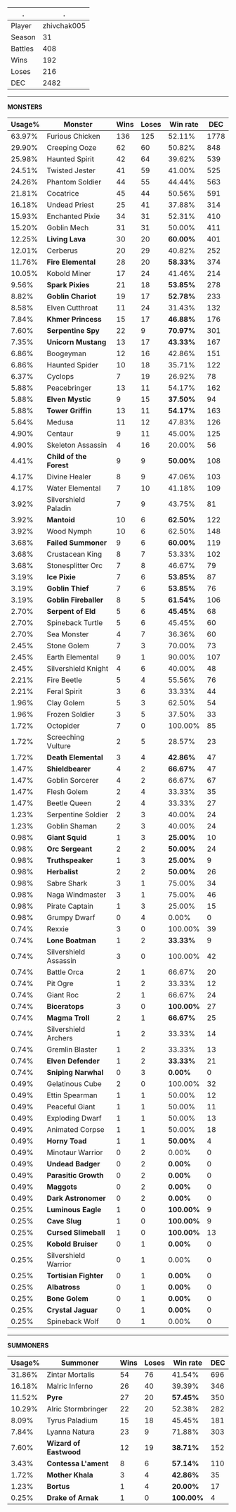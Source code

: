 .|.
|-|-
Player|zhivchak005
Season|31
Battles|408
Wins|192
Loses|216
DEC|2482

---
**MONSTERS**

Usage%|Monster|Wins|Loses|Win rate|DEC|
-|-|-|-|-|-|
63.97%|Furious Chicken|136|125|52.11%|1778|
29.90%|Creeping Ooze|62|60|50.82%|848|
25.98%|Haunted Spirit|42|64|39.62%|539|
24.51%|Twisted Jester|41|59|41.00%|525|
24.26%|Phantom Soldier|44|55|44.44%|563|
21.81%|Cocatrice|45|44|50.56%|591|
16.18%|Undead Priest|25|41|37.88%|314|
15.93%|Enchanted Pixie|34|31|52.31%|410|
15.20%|Goblin Mech|31|31|50.00%|411|
12.25%|**Living Lava**|30|20|**60.00%**|401|
12.01%|Cerberus|20|29|40.82%|252|
11.76%|**Fire Elemental**|28|20|**58.33%**|374|
10.05%|Kobold Miner|17|24|41.46%|214|
9.56%|**Spark Pixies**|21|18|**53.85%**|278|
8.82%|**Goblin Chariot**|19|17|**52.78%**|233|
8.58%|Elven Cutthroat|11|24|31.43%|132|
7.84%|**Khmer Princess**|15|17|**46.88%**|176|
7.60%|**Serpentine Spy**|22|9|**70.97%**|301|
7.35%|**Unicorn Mustang**|13|17|**43.33%**|167|
6.86%|Boogeyman|12|16|42.86%|151|
6.86%|Haunted Spider|10|18|35.71%|122|
6.37%|Cyclops|7|19|26.92%|78|
5.88%|Peacebringer|13|11|54.17%|162|
5.88%|**Elven Mystic**|9|15|**37.50%**|94|
5.88%|**Tower Griffin**|13|11|**54.17%**|163|
5.64%|Medusa|11|12|47.83%|126|
4.90%|Centaur|9|11|45.00%|125|
4.90%|Skeleton Assassin|4|16|20.00%|56|
4.41%|**Child of the Forest**|9|9|**50.00%**|108|
4.17%|Divine Healer|8|9|47.06%|103|
4.17%|Water Elemental|7|10|41.18%|109|
3.92%|Silvershield Paladin|7|9|43.75%|81|
3.92%|**Mantoid**|10|6|**62.50%**|122|
3.92%|Wood Nymph|10|6|62.50%|148|
3.68%|**Failed Summoner**|9|6|**60.00%**|119|
3.68%|Crustacean King|8|7|53.33%|102|
3.68%|Stonesplitter Orc|7|8|46.67%|79|
3.19%|**Ice Pixie**|7|6|**53.85%**|87|
3.19%|**Goblin Thief**|7|6|**53.85%**|76|
3.19%|**Goblin Fireballer**|8|5|**61.54%**|106|
2.70%|**Serpent of Eld**|5|6|**45.45%**|68|
2.70%|Spineback Turtle|5|6|45.45%|60|
2.70%|Sea Monster|4|7|36.36%|60|
2.45%|Stone Golem|7|3|70.00%|73|
2.45%|Earth Elemental|9|1|90.00%|107|
2.45%|Silvershield Knight|4|6|40.00%|48|
2.21%|Fire Beetle|5|4|55.56%|76|
2.21%|Feral Spirit|3|6|33.33%|44|
1.96%|Clay Golem|5|3|62.50%|54|
1.96%|Frozen Soldier|3|5|37.50%|33|
1.72%|Octopider|7|0|100.00%|85|
1.72%|Screeching Vulture|2|5|28.57%|23|
1.72%|**Death Elemental**|3|4|**42.86%**|47|
1.47%|**Shieldbearer**|4|2|**66.67%**|47|
1.47%|Goblin Sorcerer|4|2|66.67%|67|
1.47%|Flesh Golem|2|4|33.33%|35|
1.47%|Beetle Queen|2|4|33.33%|27|
1.23%|Serpentine Soldier|2|3|40.00%|24|
1.23%|Goblin Shaman|2|3|40.00%|24|
0.98%|**Giant Squid**|1|3|**25.00%**|10|
0.98%|**Orc Sergeant**|2|2|**50.00%**|24|
0.98%|**Truthspeaker**|1|3|**25.00%**|9|
0.98%|**Herbalist**|2|2|**50.00%**|26|
0.98%|Sabre Shark|3|1|75.00%|34|
0.98%|Naga Windmaster|3|1|75.00%|46|
0.98%|Pirate Captain|1|3|25.00%|15|
0.98%|Grumpy Dwarf|0|4|0.00%|0|
0.74%|Rexxie|3|0|100.00%|39|
0.74%|**Lone Boatman**|1|2|**33.33%**|9|
0.74%|Silvershield Assassin|3|0|100.00%|42|
0.74%|Battle Orca|2|1|66.67%|20|
0.74%|Pit Ogre|1|2|33.33%|12|
0.74%|Giant Roc|2|1|66.67%|24|
0.74%|**Biceratops**|3|0|**100.00%**|27|
0.74%|**Magma Troll**|2|1|**66.67%**|25|
0.74%|Silvershield Archers|1|2|33.33%|14|
0.74%|Gremlin Blaster|1|2|33.33%|13|
0.74%|**Elven Defender**|1|2|**33.33%**|21|
0.74%|**Sniping Narwhal**|0|3|**0.00%**|0|
0.49%|Gelatinous Cube|2|0|100.00%|32|
0.49%|Ettin Spearman|1|1|50.00%|12|
0.49%|Peaceful Giant|1|1|50.00%|11|
0.49%|Exploding Dwarf|1|1|50.00%|13|
0.49%|Animated Corpse|1|1|50.00%|18|
0.49%|**Horny Toad**|1|1|**50.00%**|4|
0.49%|Minotaur Warrior|0|2|0.00%|0|
0.49%|**Undead Badger**|0|2|**0.00%**|0|
0.49%|**Parasitic Growth**|0|2|**0.00%**|0|
0.49%|**Maggots**|0|2|**0.00%**|0|
0.49%|**Dark Astronomer**|0|2|**0.00%**|0|
0.25%|**Luminous Eagle**|1|0|**100.00%**|9|
0.25%|**Cave Slug**|1|0|**100.00%**|9|
0.25%|**Cursed Slimeball**|1|0|**100.00%**|13|
0.25%|**Kobold Bruiser**|0|1|**0.00%**|0|
0.25%|Silvershield Warrior|0|1|0.00%|0|
0.25%|**Tortisian Fighter**|0|1|**0.00%**|0|
0.25%|**Albatross**|0|1|**0.00%**|0|
0.25%|**Bone Golem**|0|1|**0.00%**|0|
0.25%|**Crystal Jaguar**|0|1|**0.00%**|0|
0.25%|Spineback Wolf|0|1|0.00%|0|

---
**SUMMONERS**

Usage%|Summoner|Wins|Loses|Win rate|DEC|
-|-|-|-|-|-|
31.86%|Zintar Mortalis|54|76|41.54%|696|
16.18%|Malric Inferno|26|40|39.39%|346|
11.52%|**Pyre**|27|20|**57.45%**|350|
10.29%|Alric Stormbringer|22|20|52.38%|282|
8.09%|Tyrus Paladium|15|18|45.45%|181|
7.84%|Lyanna Natura|23|9|71.88%|303|
7.60%|**Wizard of Eastwood**|12|19|**38.71%**|152|
3.43%|**Contessa L'ament**|8|6|**57.14%**|110|
1.72%|**Mother Khala**|3|4|**42.86%**|35|
1.23%|**Bortus**|1|4|**20.00%**|17|
0.25%|**Drake of Arnak**|1|0|**100.00%**|4|
